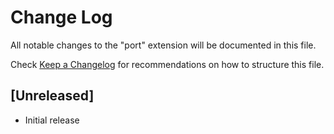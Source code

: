 # Change Log

All notable changes to the "port" extension will be documented in this file.

Check [Keep a Changelog](http://keepachangelog.com/) for recommendations on how to structure this file.

## [Unreleased]

- Initial release